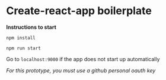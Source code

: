 # Create-react-app boilerplate

**Instructions to start**

`npm install`

`npm run start`

Go to `localhost:9000` if the app does not start up automatically

*For this prototype, you must use a github personal oauth key*
